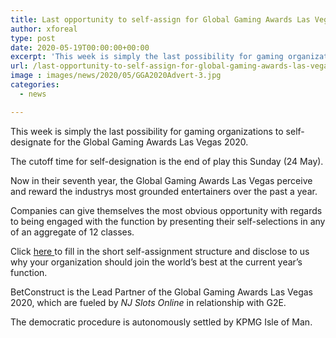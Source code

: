 ```yaml
---
title: Last opportunity to self-assign for Global Gaming Awards Las Vegas 2020
author: xforeal 
type: post
date: 2020-05-19T00:00:00+00:00
excerpt: 'This week is simply the last possibility for gaming organizations to self-assign for the Global Gaming Awards Las Vegas 2020 '
url: /last-opportunity-to-self-assign-for-global-gaming-awards-las-vegas-2020/
image : images/news/2020/05/GGA2020Advert-3.jpg
categories:
  - news

---
```

This week is simply the last possibility for gaming organizations to self-designate for the Global Gaming Awards Las Vegas 2020. 

The cutoff time for self-designation is the end of play this Sunday (24 May). 

Now in their seventh year, the Global Gaming Awards Las Vegas perceive and reward the industrys most grounded entertainers over the past a year. 

Companies can give themselves the most obvious opportunity with regards to being engaged with the function by presenting their self-selections in any of an aggregate of 12 classes. 

Click <a href="https://www.globalgamingawards.com/vegas/" rel="noopener noreferrer" target="_blank">here </a>to fill in the short self-assignment structure and disclose to us why your organization should join the world&#8217;s best at the current year&#8217;s function. 

BetConstruct is the Lead Partner of the Global Gaming Awards Las Vegas 2020, which are fueled by _NJ Slots Online_ in relationship with G2E. 

The democratic procedure is autonomously settled by KPMG Isle of Man.